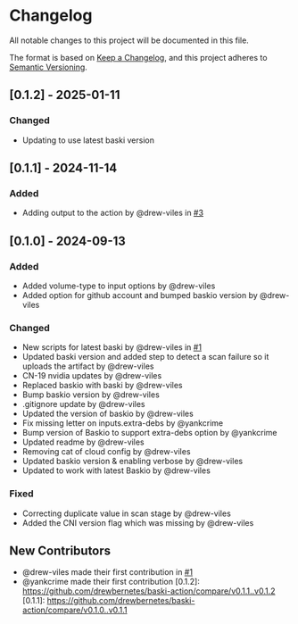# Changelog

All notable changes to this project will be documented in this file.

The format is based on [Keep a Changelog](https://keepachangelog.com/en/1.0.0/),
and this project adheres to [Semantic Versioning](https://semver.org/spec/v2.0.0.html).

## [0.1.2] - 2025-01-11

### Changed
- Updating to use latest baski version

## [0.1.1] - 2024-11-14

### Added
- Adding output to the action by @drew-viles in [#3](https://github.com/drewbernetes/baski-action/pull/3)

## [0.1.0] - 2024-09-13

### Added
- Added volume-type to input options by @drew-viles
- Added option for github account and bumped baskio version by @drew-viles

### Changed
- New scripts for latest baski by @drew-viles in [#1](https://github.com/drewbernetes/baski-action/pull/1)
- Updated baski version and added step to detect a scan failure so it uploads the artifact by @drew-viles
- CN-19 nvidia updates by @drew-viles
- Replaced baskio with baski by @drew-viles
- Bump baskio version by @drew-viles
- .gitignore update by @drew-viles
- Updated the version of baskio by @drew-viles
- Fix missing letter on inputs.extra-debs by @yankcrime
- Bump version of Baskio to support extra-debs option by @yankcrime
- Updated readme by @drew-viles
- Removing cat of cloud config by @drew-viles
- Updated baskio version & enabling verbose by @drew-viles
- Updated to work with latest Baskio by @drew-viles

### Fixed
- Correcting duplicate value in scan stage by @drew-viles
- Added the CNI version flag which was missing by @drew-viles

## New Contributors
* @drew-viles made their first contribution in [#1](https://github.com/drewbernetes/baski-action/pull/1)
* @yankcrime made their first contribution
[0.1.2]: https://github.com/drewbernetes/baski-action/compare/v0.1.1..v0.1.2
[0.1.1]: https://github.com/drewbernetes/baski-action/compare/v0.1.0..v0.1.1

<!-- generated by git-cliff -->
